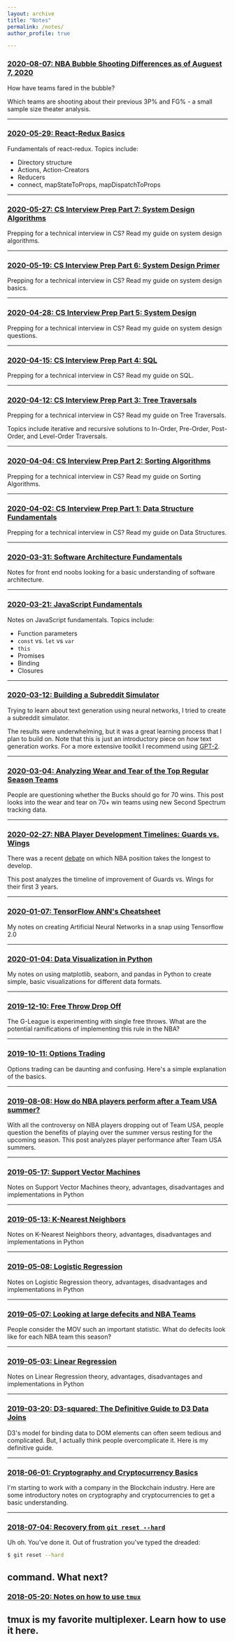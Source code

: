 ```yaml
---
layout: archive
title: "Notes"
permalink: /notes/
author_profile: true

---
```


### [2020-08-07: NBA Bubble Shooting Differences as of Auguest 7, 2020](/notes/2020/08/07/bubble-shooting)

How have teams fared in the bubble?

Which teams are shooting about their previous 3P% and FG% - a small sample size theater analysis.

---

### [2020-05-29: React-Redux Basics](/notes/2020/05/29/react-redux)

Fundamentals of react-redux. Topics include:
* Directory structure
* Actions, Action-Creators
* Reducers
* connect, mapStateToProps, mapDispatchToProps

---

### [2020-05-27: CS Interview Prep Part 7: System Design Algorithms](/notes/2020/05/27/system-design-algorithms)

Prepping for a technical interview in CS? Read my guide on system design algorithms.

---

### [2020-05-19: CS Interview Prep Part 6: System Design Primer](/notes/2020/05/19/system-design-primer)

Prepping for a technical interview in CS? Read my guide on system design basics.

---

### [2020-04-28: CS Interview Prep Part 5: System Design](/notes/2020/04/28/system-design)

Prepping for a technical interview in CS? Read my guide on system design questions.

---

### [2020-04-15: CS Interview Prep Part 4: SQL](/notes/2020/04/15/sql)

Prepping for a technical interview in CS? Read my guide on SQL.

---

### [2020-04-12: CS Interview Prep Part 3: Tree Traversals](/notes/2020/04/12/tree-traversals)

Prepping for a technical interview in CS? Read my guide on Tree Traversals.

Topics include iterative and recursive solutions to In-Order, Pre-Order, Post-Order, and Level-Order Traversals.

---

### [2020-04-04: CS Interview Prep Part 2: Sorting Algorithms](/notes/2020/04/04/sorting-algorithms)

Prepping for a technical interview in CS? Read my guide on Sorting Algorithms.

---

### [2020-04-02: CS Interview Prep Part 1: Data Structure Fundamentals](/notes/2020/04/02/data-structures)

Prepping for a technical interview in CS? Read my guide on Data Structures.

---

### [2020-03-31: Software Architecture Fundamentals](/notes/2020/03/31/software-architecture)

Notes for front end noobs looking for a basic understanding of software architecture.

---

### [2020-03-21: JavaScript Fundamentals](/notes/2020/03/21/javascript-fundamentals)

Notes on JavaScript fundamentals. Topics include:
* Function parameters
* `const` vs. `let` vs `var`
* `this`
* Promises
* Binding
* Closures

---

### [2020-03-12: Building a Subreddit Simulator](/notes/2020/03/12/subreddit-simulator)

Trying to learn about text generation using neural networks, I tried to create a subreddit simulator.

The results were underwhelming, but it was a great learning process that I plan to build on. Note that this is just an introductory piece on *how* text generation works. For a more extensive toolkit I recommend using [GPT-2](https://openai.com/blog/better-language-models/).

---

### [2020-03-04: Analyzing Wear and Tear of the Top Regular Season Teams](/notes/2020/03/04/wear-tear)

People are questioning whether the Bucks should go for 70 wins. This post looks into the wear and tear on 70+ win teams using new Second Spectrum tracking data.

---
### [2020-02-27: NBA Player Development Timelines: Guards vs. Wings](/notes/2020/02/27/player-development)

There was a recent [debate]((https://twitter.com/samesfandiari/status/1231947582051454982)) on which NBA position takes the longest to develop.

This post analyzes the timeline of improvement of Guards vs. Wings for their first 3 years.

---
### [2020-01-07: TensorFlow ANN's Cheatsheet](/notes/2020/01/07/tensorflow-anns)

My notes on creating Artificial Neural Networks in a snap using Tensorflow 2.0

---

### [2020-01-04: Data Visualization in Python](/notes/2020/01/04/data-visualization-python)

My notes on using matplotlib, seaborn, and pandas in Python to create simple, basic visualizations for different data formats.


---
### [2019-12-10: Free Throw Drop Off](/notes/2019/12/10/free-throw-drop-off)

The G-League is experimenting with single free throws. What are the potential ramifications of implementing this rule in the NBA? 

---
### [2019-10-11: Options Trading](/notes/2019/10/11/options-trading)

Options trading can be daunting and confusing. Here's a simple explanation of the basics.

---

### [2019-08-08: How do NBA players perform after a Team USA summer?](/notes/2019/08/08/team-usa)

With all the controversy on NBA players dropping out of Team USA, people question the benefits of playing over the summer versus resting for the upcoming season. This post analyzes player performance after Team USA summers.

---

### [2019-05-17: Support Vector Machines](/notes/2019/05/17/svms)

Notes on Support Vector Machines theory, advantages, disadvantages and implementations in Python

---

### [2019-05-13: K-Nearest Neighbors](/notes/2019/05/13/knns)

Notes on K-Nearest Neighbors theory, advantages, disadvantages and implementations in Python

---

### [2019-05-08: Logistic Regression](/notes/2019/05/08/logistic-regression)

Notes on Logistic Regression theory, advantages, disadvantages and implementations in Python

---

### [2019-05-07: Looking at large defecits and NBA Teams](/notes/2019/05/07/nba-defecits)

People consider the MOV such an important statistic. What do defecits look like for each NBA team this season?

---

### [2019-05-03: Linear Regression](/notes/2019/05/03/linear-regression)

Notes on Linear Regression theory, advantages, disadvantages and implementations in Python

---

### [2019-03-20: D3-squared: The Definitive Guide to D3 Data Joins](/notes/2019/03/20/data-joins)

D3's model for binding data to DOM elements can often seem tedious and complicated. But, I actually think people overcomplicate it. Here is my definitive guide.

---

### [2018-06-01: Cryptography and Cryptocurrency Basics](/notes/2018/06/01/crypto-notes)

I'm starting to work with a company in the Blockchain industry. Here are some introductory notes on cryptography and cryptocurrencies to get a basic understanding.

---

### [2018-07-04: Recovery from `git reset --hard`](/notes/2018/07/04/git-reset-hard)

Uh oh. You've done it. Out of frustration you've typed the dreaded: 
```bash
$ git reset --hard
```

command. What next?
---

### [2018-05-20: Notes on how to use `tmux`](/notes/2018/05/20/tmux-notes)

tmux is my favorite multiplexer. Learn how to use it here.
---
